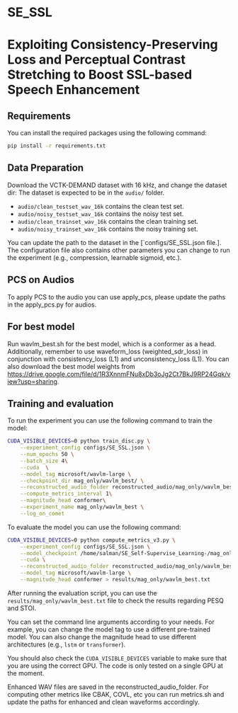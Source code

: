 # SE_SSL
# Exploiting Consistency-Preserving Loss and Perceptual Contrast Stretching to Boost SSL-based Speech Enhancement

## Requirements

You can install the required packages using the following command:

```bash
pip install -r requirements.txt
```

## Data Preparation
Download the VCTK-DEMAND dataset with 16 kHz, and change the dataset dir:
The dataset is expected to be in the `audio/` folder. 
- `audio/clean_testset_wav_16k` contains the clean test set.
- `audio/noisy_testset_wav_16k` contains the noisy test set.
- `audio/clean_trainset_wav_16k` contains the clean training set.
- `audio/noisy_trainset_wav_16k` contains the noisy training set.

You can update the path to the dataset in the [`configs/SE_SSL.json file.]. 
The configuration file also contains other parameters you can change to run the experiment (e.g., compression, learnable sigmoid, etc.).

## PCS on Audios
To apply PCS to the audio you can use apply_pcs, please update the paths in the apply_pcs.py for audios.

## For best model 

Run wavlm_best.sh for the best model, which is a conformer as a head. Additionally, remember to use waveform_loss (weighted_sdr_loss) in conjunction with consistency_loss (L1) and unconsistency_loss (L1). You can also download the best model weights from https://drive.google.com/file/d/1R3XnnmFNu8xDb3oJg2Ct7BkJ9RP24Gqk/view?usp=sharing.

## Training and evaluation

To run the experiment you can use the following command to train the model:

```bash
CUDA_VISIBLE_DEVICES=0 python train_disc.py \
    --experiment_config configs/SE_SSL.json \
    --num_epochs 50 \
    --batch_size 4\
    --cuda  \
    --model_tag microsoft/wavlm-large \
    --checkpoint_dir mag_only/wavlm_best/ \
    --reconstructed_audio_folder reconstructed_audio/mag_only/wavlm_best \
    --compute_metrics_interval 1\
    --magnitude_head conformer\
    --experiment_name mag_only/wavlm_best \
    --log_on_comet
```

To evaluate the model you can use the following command:

```bash
CUDA_VISIBLE_DEVICES=0 python compute_metrics_v3.py \
    --experiment_config configs/SE_SSL.json \
    --model_checkpoint /home/salman/SE_Self-Supervise_Learning-/mag_only/wavlm_best/best_model.pt \
    --cuda \
    --reconstructed_audio_folder reconstructed_audio/mag_only/wavlm_best \
    --model_tag microsoft/wavlm-large \
    --magnitude_head conformer > results/mag_only/wavlm_best.txt
```
After running the evaluation script, you can use the `results/mag_only/wavlm_best.txt` file to check the results regarding PESQ and STOI.

You can set the command line arguments according to your needs. For example, you can change the model tag to use a different pre-trained model. You can also change the magnitude head to use different architectures (e.g., `lstm` or `transformer`). 

You should also check the `CUDA_VISIBLE_DEVICES` variable to make sure that you are using the correct GPU. The code is only tested on a single GPU at the moment.

Enhanced WAV files are saved in the reconstructed_audio_folder.
For computing other metrics like CBAK, COVL, etc you can run metrics.sh and update the paths for enhanced and clean waveforms accordingly.





